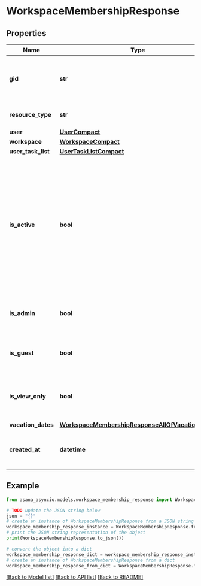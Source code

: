# WorkspaceMembershipResponse


## Properties

Name | Type | Description | Notes
------------ | ------------- | ------------- | -------------
**gid** | **str** | Globally unique identifier of the resource, as a string. | [optional] [readonly] 
**resource_type** | **str** | The base type of this resource. | [optional] [readonly] 
**user** | [**UserCompact**](UserCompact.md) |  | [optional] 
**workspace** | [**WorkspaceCompact**](WorkspaceCompact.md) |  | [optional] 
**user_task_list** | [**UserTaskListCompact**](UserTaskListCompact.md) |  | [optional] 
**is_active** | **bool** | Indicates whether the user is currently associated with the workspace. Returns &#x60;true&#x60; for users who have joined the workspace or have been invited but not yet accepted. | [optional] [readonly] 
**is_admin** | **bool** | Reflects if this user is an admin of the workspace. | [optional] [readonly] 
**is_guest** | **bool** | Reflects if this user is a guest of the workspace. | [optional] [readonly] 
**is_view_only** | **bool** | Reflects if this user has view only license in the workspace. | [optional] [readonly] 
**vacation_dates** | [**WorkspaceMembershipResponseAllOfVacationDates**](WorkspaceMembershipResponseAllOfVacationDates.md) |  | [optional] 
**created_at** | **datetime** | The time at which this resource was created. | [optional] [readonly] 

## Example

```python
from asana_asyncio.models.workspace_membership_response import WorkspaceMembershipResponse

# TODO update the JSON string below
json = "{}"
# create an instance of WorkspaceMembershipResponse from a JSON string
workspace_membership_response_instance = WorkspaceMembershipResponse.from_json(json)
# print the JSON string representation of the object
print(WorkspaceMembershipResponse.to_json())

# convert the object into a dict
workspace_membership_response_dict = workspace_membership_response_instance.to_dict()
# create an instance of WorkspaceMembershipResponse from a dict
workspace_membership_response_from_dict = WorkspaceMembershipResponse.from_dict(workspace_membership_response_dict)
```
[[Back to Model list]](../README.md#documentation-for-models) [[Back to API list]](../README.md#documentation-for-api-endpoints) [[Back to README]](../README.md)


